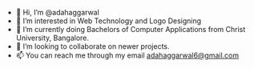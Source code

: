 - 👋 Hi, I’m @adahaggarwal
- 👀 I’m interested in Web Technology and Logo Designing
- 🌱 I’m currently doing Bachelors of Computer Applications from Christ University, Bangalore.
- 💞️ I’m looking to collaborate on newer projects.
- 📫 You can reach me through my email adahaggarwal6@gmail.com

<!---
adahaggarwal/adahaggarwal is a ✨ special ✨ repository because its `README.md` (this file) appears on your GitHub profile.
You can click the Preview link to take a look at your changes.
--->
